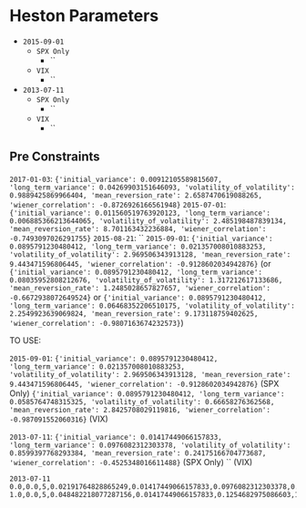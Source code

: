 # Heston Parameters

- `2015-09-01`
  - `SPX Only`
    - ``
  - `VIX`
    - ``
- `2013-07-11`
  - `SPX Only`
    - ``
  - `VIX`
    - ``

## Pre Constraints

`2017-01-03`: `{'initial_variance': 0.00912105589815607, 'long_term_variance': 0.04269903151646093, 'volatility_of_volatility': 0.9889425869966404, 'mean_reversion_rate': 2.6587470619088265, 'wiener_correlation': -0.8726926166561948}`
`2015-07-01`: `{'initial_variance': 0.011560519763920123, 'long_term_variance': 0.006885366213644065, 'volatility_of_volatility': 2.485198487839134, 'mean_reversion_rate': 8.701163432236884, 'wiener_correlation': -0.7493097026291755}`
`2015-08-21`: ``
`2015-09-01`: `{'initial_variance': 0.0895791230480412, 'long_term_variance': 0.021357008010883253, 'volatility_of_volatility': 2.969506343913128, 'mean_reversion_rate': 9.443471596806445, 'wiener_correlation': -0.9128602034942876}` (or `{'initial_variance': 0.0895791230480412, 'long_term_variance': 0.08035952808212676, 'volatility_of_volatility': 1.317212617133686, 'mean_reversion_rate': 1.2485028657827657, 'wiener_correlation': -0.6672938072649524}` or `{'initial_variance': 0.0895791230480412, 'long_term_variance': 0.06468352206510175, 'volatility_of_volatility': 2.2549923639069824, 'mean_reversion_rate': 9.173118759402625, 'wiener_correlation': -0.9807163674232573}`)

TO USE:

`2015-09-01`: `{'initial_variance': 0.0895791230480412, 'long_term_variance': 0.021357008010883253, 'volatility_of_volatility': 2.969506343913128, 'mean_reversion_rate': 9.443471596806445, 'wiener_correlation': -0.9128602034942876}` (SPX Only)
`{'initial_variance': 0.0895791230480412, 'long_term_variance': 0.0585764748315325, 'volatility_of_volatility': 0.66658276362568, 'mean_reversion_rate': 2.8425708029119816, 'wiener_correlation': -0.987091552060316}` (VIX)

`2013-07-11`: `{'initial_variance': 0.01417449066157833, 'long_term_variance': 0.0976082312303378, 'volatility_of_volatility': 0.8599397768293384, 'mean_reversion_rate': 0.24175166704773687, 'wiener_correlation': -0.4525348016611488}` (SPX Only)
`` (VIX)

```csv
2013-07-11
0.0,0.0,5,0.02191764828865249,0.01417449066157833,0.0976082312303378,0.24175166704773687,0.8599397768293384,-0.4525348016611488
1.0,0.0,5,0.048482218077287156,0.01417449066157833,0.1254682975086603,1.0263601441144383,0.2518271917371943,-0.7810402415374739
```
